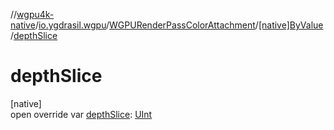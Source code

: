//[wgpu4k-native](../../../../index.md)/[io.ygdrasil.wgpu](../../index.md)/[WGPURenderPassColorAttachment](../index.md)/[[native]ByValue](index.md)/[depthSlice](depth-slice.md)

# depthSlice

[native]\
open override var [depthSlice](depth-slice.md): [UInt](https://kotlinlang.org/api/core/kotlin-stdlib/kotlin/-u-int/index.html)